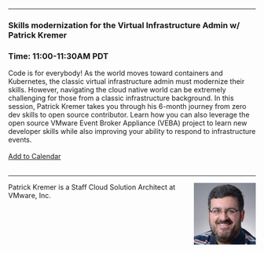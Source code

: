 <style>
  .wrapper {margin-top:75px;}
  header {top:20px!important;
  .session-wrapper{border:1px solid #36373b; border-radius:5px; padding:20px; background-color:##D3D3D3;}
  
</style>
<hr/>

### **Skills modernization for the Virtual Infrastructure Admin w/ Patrick Kremer**
### **Time: 11:00-11:30AM PDT**
<div class="session-wrapper">
Code is for everybody! As the world moves toward containers and Kubernetes, the classic virtual infrastructure admin must modernize their skills. However, navigating the cloud native world can be extremely challenging for those from a classic infrastructure background. In this session, Patrick Kremer takes you through his 6-month journey from zero dev skills to open source contributor. Learn how you can also leverage the open source VMware Event Broker Appliance (VEBA) project to learn new developer skills while also improving your ability to respond to infrastructure events.<br>
<br> 
  <a title="Add to Calendar" class="addeventatc" data-id="Rs5085486" href="https://www.addevent.com/event/Rs5085486" target="_blank" rel="nofollow">Add to Calendar</a>
        <script type="text/javascript" src="https://addevent.com/libs/atc/1.6.1/atc.min.js" async defer></script>
</div>
<br> 
<hr/>
<img src="patrick_kremer.jpg" alt="Patrick Kremer" width="25%" align="right">
    
<p>Patrick Kremer is a Staff Cloud Solution Architect at VMware, Inc.</p>


